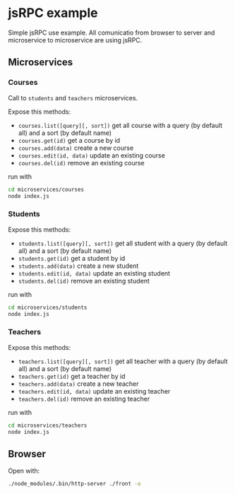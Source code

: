 # jsRPC example

Simple jsRPC use example. All comunicatio from browser to server and microservice to microservice are using jsRPC.


## Microservices


### Courses

Call to `students` and `teachers` microservices.

Expose this methods:

- `courses.list([query][, sort])` get all course with a query (by default all) and a sort (by default name)
- `courses.get(id)` get a course by id
- `courses.add(data)` create a new course
- `courses.edit(id, data)` update an existing course
- `courses.del(id)` remove an existing course

run with

```bash
cd microservices/courses
node index.js
```


### Students

Expose this methods:

- `students.list([query][, sort])` get all student with a query (by default all) and a sort (by default name)
- `students.get(id)` get a student by id
- `students.add(data)` create a new student
- `students.edit(id, data)` update an existing student
- `students.del(id)` remove an existing student

run with

```bash
cd microservices/students
node index.js
```


### Teachers

Expose this methods:

- `teachers.list([query][, sort])` get all teacher with a query (by default all) and a sort (by default name)
- `teachers.get(id)` get a teacher by id
- `teachers.add(data)` create a new teacher
- `teachers.edit(id, data)` update an existing teacher
- `teachers.del(id)` remove an existing teacher

run with

```bash
cd microservices/teachers
node index.js
```


## Browser

Open with:

```bash
./node_modules/.bin/http-server ./front -o
```